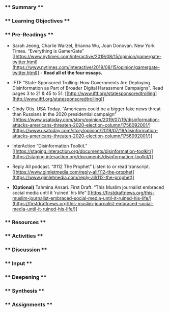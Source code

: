 ### ** Summary **

### ** Learning Objectives **

### ** Pre-Readings **

* Sarah Jeong, Charlie Warzel, Brianna Wu, Joan Donovan. New York Times. “Everything is GamerGate” [[https://www.nytimes.com/interactive/2019/08/15/opinion/gamergate-twitter.html](https://www.nytimes.com/interactive/2019/08/15/opinion/gamergate-twitter.html)] - **Read all of the four essays.**

* IFTF “State-Sponsored Trolling: How Governments Are Deploying Disinformation as Part of Broader Digital Harassment Campaigns”. Read pages 3 to 21 & 45 to 51.
[[http://www.iftf.org/statesponsoredtrolling](http://www.iftf.org/statesponsoredtrolling)] 

* Cindy Otis. USA Today. “Americans could be a bigger fake news threat than Russians in the 2020 presidential campaign” [[https://www.usatoday.com/story/opinion/2019/07/19/disinformation-attacks-americans-threaten-2020-election-column/1756092001/](https://www.usatoday.com/story/opinion/2019/07/19/disinformation-attacks-americans-threaten-2020-election-column/1756092001/)]

* InterAction “Disinformation Toolkit.” [[https://staging.interaction.org/documents/disinformation-toolkit/](https://staging.interaction.org/documents/disinformation-toolkit/)] 

* Reply All podcast. “#112 The Prophet” Listen to or read transcript. [[https://www.gimletmedia.com/reply-all/112-the-prophet](https://www.gimletmedia.com/reply-all/112-the-prophet)]   

* **(Optional)** Tahmina Ansari. First Draft. “This Muslim journalist embraced social media until it ‘ruined’ his life” [[https://firstdraftnews.org/this-muslim-journalist-embraced-social-media-until-it-ruined-his-life/](https://firstdraftnews.org/this-muslim-journalist-embraced-social-media-until-it-ruined-his-life/)]

### ** Resources **

### ** Activities **

### ** Discussion **

### ** Input **

### ** Deepening **

### ** Synthesis **

### ** Assignments **
